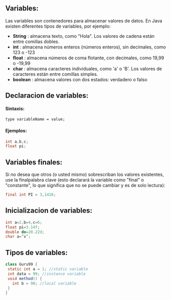 ## Variables:
Las variables son contenedores para almacenar valores de datos.
En Java existen diferentes tipos de variables, por ejemplo:

- **String** : almacena texto, como "Hola". Los valores de cadena están entre comillas dobles.
- **int** : almacena números enteros (números enteros), sin decimales, como 123 o -123
- **float** : almacena números de coma flotante, con decimales, como 19,99 o -19,99
- **char** : almacena caracteres individuales, como 'a' o 'B'. Los valores de caracteres están entre comillas simples.
- **boolean** : almacena valores con dos estados: verdadero o falso

## Declaracion de variables:

#### Sintaxis:

```ssh
type variableName = value;
```
#### Ejemplos:

```java
int a,b,c;
float pi;
```

## Variables finales:

Si no desea que otros (o usted mismo) sobrescriban los valores existentes, use la finalpalabra clave (esto declarará la variable como "final" o "constante", lo que significa que no se puede cambiar y es de solo lectura):

```java
final int PI = 3,1416;
```
## Inicializacion de variables:

```java
int a=2,b=4,c=6;
float pi=3.14f;
double do=20.22d;
char a=’v’;
```

## Tipos de variables:

 ```java
class Guru99 {
  static int a = 1; //static variable  
  int data = 99; //instance variable  
  void method() {
    int b = 90; //local variable  
  }
}
```